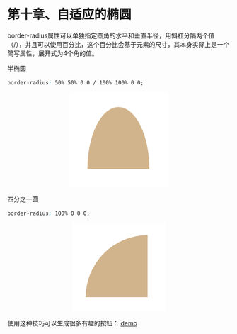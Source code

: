# 第十章、自适应的椭圆
border-radius属性可以单独指定圆角的水平和垂直半径，用斜杠分隔两个值（/），并且可以使用百分比，这个百分比会基于元素的尺寸，其本身实际上是一个简写属性，展开式为4个角的值。

半椭圆
```css
border-radius: 50% 50% 0 0 / 100% 100% 0 0;
```
<div align=center><img src="../../img/css-secret/10/1.png"></div>  

四分之一圆
```css
border-radius: 100% 0 0 0;
```
<div align=center><img src="../../img/css-secret/10/2.png"></div>  

使用这种技巧可以生成很多有趣的按钮： [demo](http://simurai.com/archive/buttons/)


